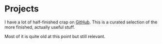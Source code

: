 # Projects

I have a lot of half-finished crap on
[GitHub](https://github.com/stilvoid). This is a curated selection of
the more finished, actually useful stuff.

Most of it is quite old at this point but still relevant.
